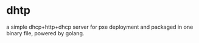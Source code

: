 # dhtp
a simple dhcp+http+dhcp server for pxe deployment and packaged in one binary file, powered by golang.
